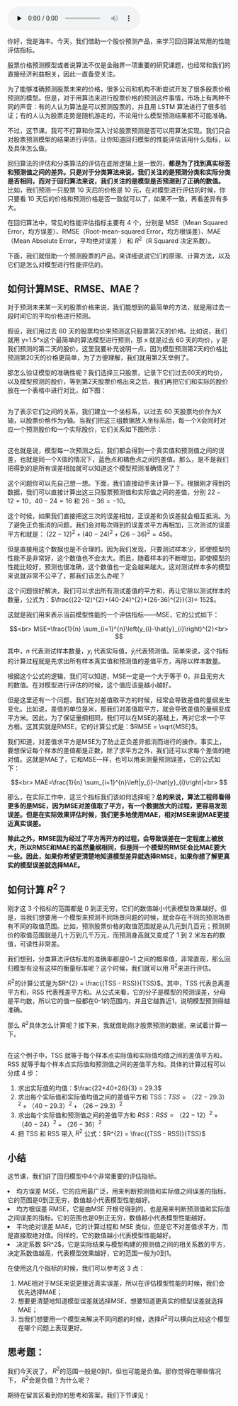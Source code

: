 <audio id="audio" title="21 | 模型性能评估（三）：从股价预测产品看回归算法常用的评估指标" controls="" preload="none"><source id="mp3" src="https://static001.geekbang.org/resource/audio/3f/ce/3f2d775e02fe47be407a20bb781278ce.mp3"></audio>

你好，我是海丰。今天，我们借助一个股价预测产品，来学习回归算法常用的性能评估指标。

股票价格预测模型或者说算法不仅是金融界一项重要的研究课题，也经常和我们的直接经济利益相关，因此一直备受关注。

为了能够准确预测股票未来的价格，很多公司和机构不断尝试开发了很多股票价格预测的模型。但是，对于用算法来进行股票价格的预测这件事情，市场上有两种不同的声音：有的人认为算法是可以预测股票的，并且用 LSTM 算法进行了很多验证；有的人认为股票走势是随机游走的，不论用什么模型预测结果都不可能准确。

不过，这节课，我可不打算和你深入讨论股票预测是否可以用算法实现。我们只会对股票预测模型的结果进行评估，让你知道回归模型的性能评估该用什么指标，以及具体怎么做。

回归算法的评估和分类算法的评估在底层逻辑上是一致的，**都是为了找到真实标签和预测值之间的差异。只是对于分类算法来说，我们关注的是预测分类和实际分类是否相同，而对于回归算法来说，我们关注的是模型是否预测到了正确的数值。** 比如，我们预测一只股票 10 天后的价格是 10 元，在对模型进行评估的时候，你只要看 10 天后的价格和预测价格是否一致就可以了，如果不一致，再看差异有多大。

在回归算法中，常见的性能评估指标主要有 4 个，分别是 MSE（Mean Squared Error，均方误差）、RMSE（Root-mean-squared Error，均方根误差）、MAE（Mean Absolute Error，平均绝对误差 ） 和 $R^2$（R Squared 决定系数）。

下面，我们就借助一个预测股票的产品，来详细说说它们的原理、计算方法，以及它们是怎么对模型进行性能评估的。

## 如何计算MSE、RMSE、MAE？

对于预测未来某一天的股票价格来说，我们能想到的最简单的方法，就是用过去一段时间它的平均价格进行预测。

假设，我们用过去 60 天的股票均价来预测这只股票第2天的价格。比如说，我们就用 y=1.5*x这个最简单的算法模型进行预测，那 x 就是过去 60 天的均价，y 是我们预测的第二天的股价。这里我要补充说明一点，因为模型预测第2天的价格比预测第20天的价格更简单，为了方便理解，我们就用第2天举例了。

那怎么验证模型的准确性呢？我们选择三只股票，记录下它们过去60天的均价，以及模型预测的股价，等到第2天股票价格出来之后，我们再把它们和实际的股价放在一个表格中进行对比，如下图：

<img src="https://static001.geekbang.org/resource/image/0a/5e/0a9d16cce9612212086f9cbdb2f7765e.jpeg" alt="">

为了表示它们之间的关系，我们建立一个坐标系，以过去 60 天股票均价作为X轴，以股票价格作为y轴。当我们把这三组数据放入坐标系后，每一个X会同时对应一个预测股价和一个实际股价，它们关系如下图所示：

<img src="https://static001.geekbang.org/resource/image/76/f0/7630eeb5b8383a5b8fyy710497db89f0.jpeg" alt="">

这也就是说，模型每一次预测之后，我们都会得到一个真实值和预测值之间的误差，也就是同一个X值的情况下，蓝色点和橘色点之间的差值。那么，是不是我们把得到的是所有误差相加就可以知道这个模型预测准确情况了？

这个问题你可以先自己想一想。下面，我们直接动手来计算一下。根据刚才得到的数据，我们可以直接计算出这三只股票预测值和实际值之间的差值，分别 $22-12=10$，$40-24=16$ 和 $26-36=-10$。

这个时候，如果我们直接把这三次的误差相加，正误差和负误差就会相互抵消。为了避免正负抵消的问题，我们会对每次得到的误差求平方再相加，三次测试的误差平方和就是： $(22-12)^{2}+(40-24)^{2}+(26-36)^{2}= 456$。

但是直接用这个数据也是不合理的。因为我们发现，只要测试样本少，即使模型的性能不是非常好，这个数值也不会太大。而且，随着样本的不断增加，即使模型的性能比较好，预测也很准确，这个数值也一定会越来越大。这对测试样本多的模型来说就非常不公平了，那我们该怎么办呢？

这个问题很好解决，我们可以求出所有测试差值的平方和，再让它除以测试样本的数量，公式为：$\frac{(22-12)^{2}+(40-24)^{2}+(26-36)^{2}}{3}= 152$。

这就是我们用来表示当前模型性能的一个评估指标——MSE，它的公式如下：

$$<br>
MSE=\frac{1}{n} \sum_{i=1}^{n}\left(y_{i}-\hat{y}_{i}\right)^{2}<br>
$$

其中，$n$ 代表测试样本数量，$y_i$ 代表实际值，$\hat{y}_{i}$代表预测值。简单来说，这个指标的计算过程就是先求出所有样本真实值和预测值的差值平方，再除以样本数量。

根据这个公式的逻辑，我们可以知道，MSE一定是一个大于等于 0，并且无穷大的数值。在对模型进行评估的时候，这个值应该是越小越好。

但是这里还有一个问题，我们在对差值取平方的时候，经常会导致差值的量纲发生变化。比如说，差值的单位是米，那我们对差值取平方，就会导致差值的量纲变成平方米。因此，为了保证量纲相同，我们可以在MSE的基础上，再对它求一个平方根。这其实就是RMSE，它的计算公式是：$RMSE = \sqrt{MSE}$。

我们知道，对差值求平方是MSE为了防止正负差异抵消而进行的操作。事实上，要想保证每个样本的差值都是正数，除了求平方之外，我们还可以求每个差值的绝对值。这就是MAE了，它和MSE一样，也可以用来测量预测误差，它的公式如下：

$$<br>
MAE=\frac{1}{n} \sum_{i=1}^{n}\left|y_{i}-\hat{y}_{i}\right|<br>
$$

那么，在实际工作中，这三个指标我们该如何选择呢？**总的来说，算法工程师看得更多的是MSE，因为MSE对差值取了平方，有一个数据放大的过程，更容易发现误差。但是在实际效果评估时候，我们更多地使用MAE，相对MSE来说MAE更接近真实误差。**

**除此之外，RMSE因为经过了平方再开方的过程，会导致误差在一定程度上被放大，所以RMSE和MAE的虽然量纲相同，但是同一个模型的RMSE会比MAE要大一些。因此，如果你希望更清楚地知道模型差异就选择RMSE，如果你想了解更真实的模型误差就选择MAE。**

## 如何计算 $R^2$？

刚才这 3 个指标的范围都是 0 到正无穷，它们的数值越小代表模型效果越好。但是，当我们想要用一个模型来预测不同场景问题的时候，就会存在不同的预测场景有不同的取值范围。比如，预测股票价格的取值范围就是从几元到几百元；预测房价的取值范围就是几十万到几千万元，而预测身高就又变成了 1 到 2 米左右的数值，可读性非常差。

我们想到，分类算法评估标准的准确率都是0~1 之间的概率值，非常直观，那么回归模型有没有这样的衡量标准呢？这个时候，我们就可以用 $R^2$来进行评估。

$R^2$的计算公式是为$R^{2} = \frac{(TSS - RSS)}{TSS}$。其中，TSS 代表总离差平方和，RSS 代表残差平方和。从公式来看，它的分子是模型的预测误差，分母是平均数，所以它的值一般都在0-1的范围内，并且它越靠近1，说明模型预测得越准确。

那么 $R^2$具体怎么计算呢？接下来，我就借助刚才股票预测的数据，来试着计算一下。

<img src="https://static001.geekbang.org/resource/image/76/f0/7630eeb5b8383a5b8fyy710497db89f0.jpeg" alt="">

在这个例子中，TSS 就等于每个样本点实际值和实际值均值之间的差值平方和，RSS 就等于每个样本点实际值和预测值之间的差值平方和。具体的计算过程可以分成 4 步：

1. 求出实际值的均值：$\frac{22+40+26}{3} = 29.3$
1. 求出每个实际值和实际值均值之间的差值平方和 TSS：$TSS = （22-29.3）^{2}+（40-29.3）^{2}+（26-29.3）^{2}$
1. 求出每个实际值和预测值之间的差值平方和 $RSS：RSS = （22-12）^{2}+（40-24）^{2}+（26-36）^{2}$
1. 把 TSS 和 RSS 带入 $R^2$ 公式：$R^{2} = \frac{(TSS - RSS)}{TSS}$

## 小结

这节课，我们讲了回归模型中4个非常重要的评估指标。

<li>
均方误差 MSE，它的应用最广泛，用来判断预测值和实际值之间误差的指标。它的范围是0到正无穷，数值越小代表模型性能越好。
</li>
<li>
均方根误差 RMSE，它是由MSE 开根号得到的，也是用来判断预测值和实际值之间误差的指标。它的范围也是0到正无穷，数值越小代表模型性能越好。
</li>
<li>
平均绝对误差 MAE，它的计算过程和 MSE 类似，但是它不对差值求平方，而是直接取绝对值。同样的，它的数值越小代表模型性能越好。
</li>
<li>
决定系数 $R^2$，它是实际结果与模型构建的预测值之间的相关系数的平方，决定系数值越高，代表模型效果越好，它的范围一般为0到1。
</li>

在使用这几个指标的时候，我们可以参考这 3 点：

1. MAE相对于MSE来说更接近真实误差，所以在评估模型性能的时候，我们会优先选择MAE；
1. 想要更清楚地知道模型误差就选择MSE，想要知道更真实的模型误差就选择MAE；
1. 当我们想要用一个模型来解决不同问题的时候，选择$R^2$可以横向比较这个模型在哪个问题上表现更好。

## 思考题：

我们今天说了， $R^2$的范围一般是0到1，但也可能是负值。那你觉得在哪些情况下， $R^2$会是负值？为什么呢？

期待在留言区看到你的思考和答案，我们下节课见！
